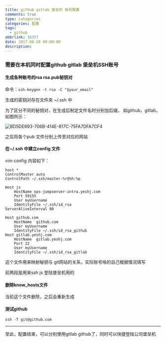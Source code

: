 ```yaml
---
title: github gitlab 堡垒机 账号配置
comments: true
type: categories
categories: 配置
tags:
  - github
abbrlink: 16377
date: 2017-08-28 00:00:00
description:
---
```




###  需要在本机同时配置github  gitlab  堡垒机SSH账号

#### 生成各种账号的rsa rsa.pub秘钥对

命令：`ssh-keygen -t rsa -C "$your_email"`

生成的密钥对存在文件夹  ~/.ssh 中

为了区分不同的秘钥对，在生成后制定文件名时分别加后缀， 如github，gitlab，如图所示：



![BD5DE693-706B-414E-817C-75FA7DFA7CF4](https://ws2.sinaimg.cn/large/006tKfTcgy1fiyq76le8yj30li0700u6.jpg)

之后将各个pub 文件分别上传至对应的网站

#### 在~/.ssh 中建立config 文件

vim config  内容如下：

```Shell
host *
ControlMaster auto
ControlPath ~/.ssh/master-%r@%h:%p

Host js
    HostName ops-jumpserver-intra.yeshj.com
    Port 59155
    User myUsername
    IdentityFile ~/.ssh/id_rsa
ServerAliveInterval 80

Host github.com
    HostName  github.com
    User myUsername
    IdentityFile ~/.ssh/id_rsa_github
Host gitlab.yeshj.com
    HostName  gitlab.yeshj.com
    Port 22
    User myUsername
    IdentityFile ~/.ssh/id_rsa_gitlab
```



这个文件用来映射秘钥与 git网站的关系，实际账号啥的自己根据情况填写

前两段是用来ssh js 登陆堡垒机用的



#### 删除know_hosts文件

当前这个文件删除，之后会重新生成



#### 测试github

`ssh -T git@github.com`





----

至此，配置结束，可以分别使用gitlab github了，同时可以快捷登陆公司堡垒机








